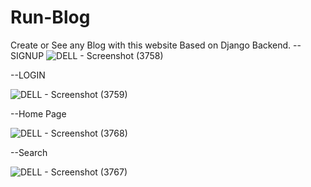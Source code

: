 # Run-Blog
Create or See any Blog with this website Based on Django Backend.
--SIGNUP
![DELL - Screenshot (3758)](https://user-images.githubusercontent.com/47920126/112746998-3760ea80-8fd0-11eb-843b-835ee458613c.png)

--LOGIN


![DELL - Screenshot (3759)](https://user-images.githubusercontent.com/47920126/112747037-7abb5900-8fd0-11eb-8438-790c44de8203.png)


--Home Page

![DELL - Screenshot (3768)](https://user-images.githubusercontent.com/47920126/112747096-c968f300-8fd0-11eb-9335-855e4a4dacf9.png)


--Search


![DELL - Screenshot (3767)](https://user-images.githubusercontent.com/47920126/112747205-6deb3500-8fd1-11eb-94f0-65f7f0ff0948.png)

